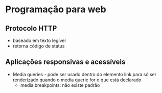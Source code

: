 # Programação para web

## Protocolo HTTP

- baseado em texto legível
- retorna código de status

## Aplicações responsivas e acessíveis

- Media queries - pode ser usado dentro do elemento link para só ser renderizado quando o media querie for o que está declarado
  - media breakpoints: não existe padrão